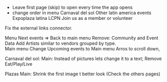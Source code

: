 - Leave first page (skip) to open every time the app opens
- change order in menu
	Carnaval del sol
	Other latin america events
	Expoplaza latina
	LCPN
	Join us as a member or volunteer

Fix the external links connector.

Menu
	Next events => Back to main menu
	Remove: Community and Event Data
	Add
		Artists similar to vendors grouped by type.		
Main menu
	Change Upcoming events to Main menu
	Arros to scroll down, 

Carnaval del sol:
	Main:
		Instead of pictures lets change it to a text;
		Remove Eat/Play/Live

Plazas
	Main:
		Shrink the first image t better look (Check the others pages)